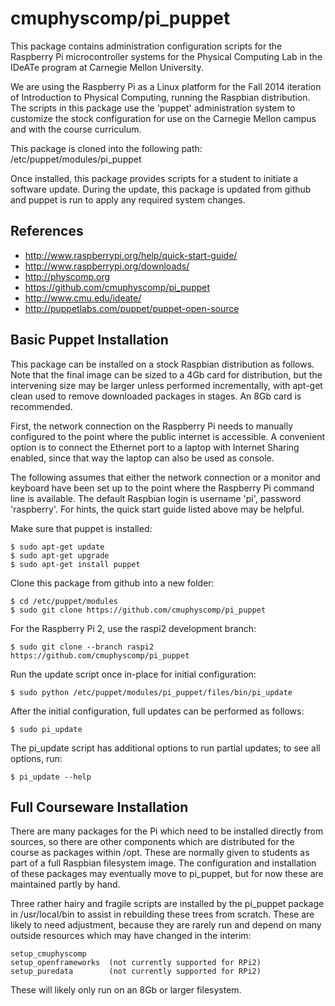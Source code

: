 cmuphyscomp/pi_puppet
=======================

This package contains administration configuration scripts for the Raspberry Pi
microcontroller systems for the Physical Computing Lab in the IDeATe program at
Carnegie Mellon University.

We are using the Raspberry Pi as a Linux platform for the Fall 2014 iteration of
Introduction to Physical Computing, running the Raspbian distribution. The
scripts in this package use the 'puppet' administration system to customize the
stock configuration for use on the Carnegie Mellon campus and with the course
curriculum.

This package is cloned into the following path:
/etc/puppet/modules/pi_puppet

Once installed, this package provides scripts for a student to initiate a
software update.  During the update, this package is updated from github and
puppet is run to apply any required system changes.


References
----------

  * http://www.raspberrypi.org/help/quick-start-guide/
  * http://www.raspberrypi.org/downloads/
  * http://physcomp.org
  * https://github.com/cmuphyscomp/pi_puppet
  * http://www.cmu.edu/ideate/
  * http://puppetlabs.com/puppet/puppet-open-source


Basic Puppet Installation
-------------------------

This package can be installed on a stock Raspbian distribution as follows.  Note
that the final image can be sized to a 4Gb card for distribution, but the
intervening size may be larger unless performed incrementally, with apt-get
clean used to remove downloaded packages in stages.  An 8Gb card is recommended.

First, the network connection on the Raspberry Pi needs to manually configured
to the point where the public internet is accessible.  A convenient option is to
connect the Ethernet port to a laptop with Internet Sharing enabled, since that
way the laptop can also be used as console.

The following assumes that either the network connection or a monitor and
keyboard have been set up to the point where the Raspberry Pi command line is
available. The default Raspbian login is username 'pi', password 'raspberry'.
For hints, the quick start guide listed above may be helpful.

Make sure that puppet is installed:

    $ sudo apt-get update
    $ sudo apt-get upgrade
    $ sudo apt-get install puppet

Clone this package from github into a new folder:

    $ cd /etc/puppet/modules
    $ sudo git clone https://github.com/cmuphyscomp/pi_puppet

For the Raspberry Pi 2, use the raspi2 development branch:

    $ sudo git clone --branch raspi2  https://github.com/cmuphyscomp/pi_puppet

Run the update script once in-place for initial configuration:

    $ sudo python /etc/puppet/modules/pi_puppet/files/bin/pi_update

After the initial configuration, full updates can be performed as follows:

    $ sudo pi_update

The pi_update script has additional options to run partial updates; to see all options, run:

    $ pi_update --help


Full Courseware Installation
----------------------------

There are many packages for the Pi which need to be installed directly from
sources, so there are other components which are distributed for the course as
packages within /opt.  These are normally given to students as part of a full
Raspbian filesystem image.  The configuration and installation of these packages
may eventually move to pi_puppet, but for now these are maintained partly by
hand.

Three rather hairy and fragile scripts are installed by the pi_puppet package in
/usr/local/bin to assist in rebuilding these trees from scratch.  These are
likely to need adjustment, because they are rarely run and depend on many
outside resources which may have changed in the interim:

    setup_cmuphyscomp
    setup_openframeworks  (not currently supported for RPi2)
    setup_puredata        (not currently supported for RPi2)

These will likely only run on an 8Gb or larger filesystem.
